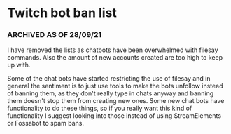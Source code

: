 # Twitch bot ban list

### ARCHIVED AS OF 28/09/21

I have removed the lists as chatbots have been overwhelmed with filesay commands. Also the amount of new accounts created are too high to keep up with.

Some of the chat bots have started restricting the use of filesay and in general the sentiment is to just use tools to make the bots unfollow instead of banning them, as they don't really type in chats anyway and banning them doesn't stop them from creating new ones.
Some new chat bots have functionality to do these things, so if you really want this kind of functionality I suggest looking into those instead of using StreamElements or Fossabot to spam bans.
